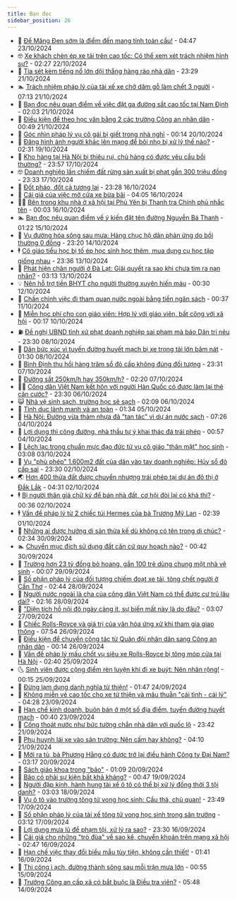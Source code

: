 ```yaml
---
title: Bạn đọc
sidebar_position: 26
---
```


<!-- dantri-ban-doc:START -->
- 🦒 [Để Măng Đen sớm là điểm đến mang tính toàn cầu!](https://dantri.com.vn/ban-doc/de-mang-den-som-la-diem-den-mang-tinh-toan-cau-20241023114536559.htm) - 04:47 23/10/2024
- 🤓 [Xe khách chèn ép xe tải trên cao tốc: Có thể xem xét trách nhiệm hình sự?](https://dantri.com.vn/ban-doc/xe-khach-chen-ep-xe-tai-tren-cao-toc-co-the-xem-xet-trach-nhiem-hinh-su-20241022005643716.htm) - 02:27 22/10/2024
- 🐻 [Tia sét kèm tiếng nổ lớn dội thẳng hàng rào nhà dân](https://dantri.com.vn/ban-doc/tia-set-kem-tieng-no-lon-doi-thang-hang-rao-nha-dan-20241021170806765.htm) - 23:29 21/10/2024
- 🏊 [Trách nhiệm pháp lý của tài xế xe chở dăm gỗ làm chết 3 người](https://dantri.com.vn/ban-doc/trach-nhiem-phap-ly-cua-tai-xe-xe-cho-dam-go-lam-chet-3-nguoi-20241021123207287.htm) - 07:13 21/10/2024
- 💄 [Bạn đọc nêu quan điểm về việc đặt ga đường sắt cao tốc tại Nam Định](https://dantri.com.vn/ban-doc/ban-doc-neu-quan-diem-ve-viec-dat-ga-duong-sat-cao-toc-tai-nam-dinh-20241021004217112.htm) - 02:03 21/10/2024
- 🫣 [Điều kiện để theo học văn bằng 2 các trường Công an nhân dân](https://dantri.com.vn/ban-doc/dieu-kien-de-theo-hoc-van-bang-2-cac-truong-cong-an-nhan-dan-20241021074719405.htm) - 00:49 21/10/2024
- 🎃 [Góc nhìn pháp lý vụ cô gái bị giết trong nhà nghỉ](https://dantri.com.vn/ban-doc/goc-nhin-phap-ly-vu-co-gai-bi-giet-trong-nha-nghi-20241019182640818.htm) - 00:14 20/10/2024
- 🦄 [Đăng hình ảnh người khác lên mạng để bôi nhọ bị xử lý thế nào?](https://dantri.com.vn/ban-doc/dang-hinh-anh-nguoi-khac-len-mang-de-boi-nho-bi-xu-ly-the-nao-20241019092900187.htm) - 02:31 19/10/2024
- 💯 [Kho hàng tại Hà Nội bị thiêu rụi, chủ hàng có được yêu cầu bồi thường?](https://dantri.com.vn/ban-doc/kho-hang-tai-ha-noi-bi-thieu-rui-chu-hang-co-duoc-yeu-cau-boi-thuong-20241018011046785.htm) - 23:57 17/10/2024
- 🤓 [Doanh nghiệp lấn chiếm đất rừng sản xuất bị phạt gần 300 triệu đồng](https://dantri.com.vn/ban-doc/doanh-nghiep-lan-chiem-dat-rung-san-xuat-bi-phat-gan-300-trieu-dong-20241017111325372.htm) - 23:33 17/10/2024
- 🥷 [Đốt pháo, đốt cả tương lai](https://dantri.com.vn/ban-doc/dot-phao-dot-ca-tuong-lai-20241016003718617.htm) - 23:28 16/10/2024
- 🐻 [Cái giá của việc mở cửa xe bừa bãi](https://dantri.com.vn/ban-doc/cai-gia-cua-viec-mo-cua-xe-bua-bai-20241009075848324.htm) - 04:05 16/10/2024
- 🧑‍💻 [Bên trong khu nhà ở xã hội tại Phú Yên bị Thanh tra Chính phủ nhắc tên](https://dantri.com.vn/ban-doc/ben-trong-khu-nha-o-xa-hoi-tai-phu-yen-bi-thanh-tra-chinh-phu-nhac-ten-20241015155809323.htm) - 00:03 16/10/2024
- 🏊 [Bạn đọc nêu quan điểm về ý kiến đặt tên đường Nguyễn Bá Thanh](https://dantri.com.vn/ban-doc/ban-doc-neu-quan-diem-ve-y-kien-dat-ten-duong-nguyen-ba-thanh-20241014233035226.htm) - 01:22 15/10/2024
- 🦆 [Vụ đường hóa sông sau mưa: Hàng chục hộ dân phản ứng do bồi thường 0 đồng](https://dantri.com.vn/ban-doc/vu-duong-hoa-song-sau-mua-hang-chuc-ho-dan-phan-ung-do-boi-thuong-0-dong-20241014203018390.htm) - 23:20 14/10/2024
- 🕴 [Cô giáo tiểu học bị tố ép học sinh học thêm, mua dụng cụ học tập giống nhau](https://dantri.com.vn/ban-doc/co-giao-tieu-hoc-bi-to-ep-hoc-sinh-hoc-them-mua-dung-cu-hoc-tap-giong-nhau-20241013111358170.htm) - 23:36 13/10/2024
- 🌈 [Phát hiện chân người ở Đà Lạt: Giải quyết ra sao khi chưa tìm ra nạn nhân?](https://dantri.com.vn/ban-doc/phat-hien-chan-nguoi-o-da-lat-giai-quyet-ra-sao-khi-chua-tim-ra-nan-nhan-20241013092212379.htm) - 03:13 13/10/2024
- 💡 [Nên hỗ trợ tiền BHYT cho người thường xuyên hiến máu](https://dantri.com.vn/ban-doc/nen-ho-tro-tien-bhyt-cho-nguoi-thuong-xuyen-hien-mau-20241012072848525.htm) - 00:30 12/10/2024
- 🐻 [Chấn chỉnh việc đi tham quan nước ngoài bằng tiền ngân sách](https://dantri.com.vn/ban-doc/chan-chinh-viec-di-tham-quan-nuoc-ngoai-bang-tien-ngan-sach-20241011073551565.htm) - 00:37 11/10/2024
- 💪 [Miễn học phí cho con giáo viên: Hợp lý với giáo viên, bất công với xã hội](https://dantri.com.vn/ban-doc/mien-hoc-phi-cho-con-giao-vien-hop-ly-voi-giao-vien-bat-cong-voi-xa-hoi-20241010004211803.htm) - 00:17 10/10/2024
- ⛽️ [Đề nghị UBND tỉnh xử phạt doanh nghiệp sai phạm‎ mà báo Dân trí nêu](https://dantri.com.vn/ban-doc/de-nghi-ubnd-tinh-xu-phat-doanh-nghiep-sai-pham-ma-bao-dan-tri-neu-20241008150235568.htm) - 23:30 08/10/2024
- 🦍 [Dân bức xúc vì tuyến đường huyết mạch bị xe trọng tải lớn băm nát](https://dantri.com.vn/ban-doc/dan-buc-xuc-vi-tuyen-duong-huyet-mach-bi-xe-trong-tai-lon-bam-nat-20241007152618253.htm) - 01:30 08/10/2024
- 🤖 [Bình Định thu hồi hàng trăm sổ đỏ cấp không đúng đối tượng](https://dantri.com.vn/ban-doc/binh-dinh-thu-hoi-hang-tram-so-do-cap-khong-dung-doi-tuong-20241007113458449.htm) - 23:31 07/10/2024
- 🌈 [Đường sắt 250km/h hay 350km/h?](https://dantri.com.vn/ban-doc/duong-sat-250kmh-hay-350kmh-20241006113857668.htm) - 02:20 07/10/2024
- 👨‍🏫 [Công dân Việt Nam kết hôn với người Hàn Quốc có được làm lại thẻ căn cước?](https://dantri.com.vn/ban-doc/cong-dan-viet-nam-ket-hon-voi-nguoi-han-quoc-co-duoc-lam-lai-the-can-cuoc-20241006213830761.htm) - 23:30 06/10/2024
- 😺 [Nhà vệ sinh sạch, trường học sẽ sạch](https://dantri.com.vn/ban-doc/nha-ve-sinh-sach-truong-hoc-se-sach-20241006090740835.htm) - 02:09 06/10/2024
- 🎃 [Tình dục lành mạnh và an toàn](https://dantri.com.vn/ban-doc/tinh-duc-lanh-manh-va-an-toan-20241005083233766.htm) - 01:34 05/10/2024
- 🚀 [Hà Nội: Đường vừa thảm nhựa đã &quot;tan tác&quot; vì dự án nước sạch](https://dantri.com.vn/ban-doc/ha-noi-duong-vua-tham-nhua-da-tan-tac-vi-du-an-nuoc-sach-20241004121735941.htm) - 07:26 04/10/2024
- 🧐 [Lợi dụng thi công đường, nhà thầu tự ý khai thác đá trái phép](https://dantri.com.vn/ban-doc/loi-dung-thi-cong-duong-nha-thau-tu-y-khai-thac-da-trai-phep-20241002132644444.htm) - 00:57 04/10/2024
- 🌋 [Lệch lạc trong chuẩn mực đạo đức từ vụ cô giáo &quot;thân mật&quot; học sinh](https://dantri.com.vn/ban-doc/lech-lac-trong-chuan-muc-dao-duc-tu-vu-co-giao-than-mat-hoc-sinh-20241003082831707.htm) - 03:08 03/10/2024
- 🦏 [Vụ &quot;phù phép&quot; 1.600m2 đất của dân vào tay doanh nghiệp: Hủy sổ đỏ cấp sai](https://dantri.com.vn/ban-doc/vu-phu-phep-1600m2-dat-cua-dan-vao-tay-doanh-nghiep-huy-so-do-cap-sai-20241002161507188.htm) - 23:30 02/10/2024
- 🌏 [Hơn 400 thửa đất được chuyển nhượng trái phép tại dự án đô thị ở Đắk Lắk](https://dantri.com.vn/ban-doc/hon-400-thua-dat-duoc-chuyen-nhuong-trai-phep-tai-du-an-do-thi-o-dak-lak-20241002093602618.htm) - 04:31 02/10/2024
- 🕴 [Bị người thân giả chữ ký để bán nhà đất, cơ hội đòi lại có khả thi?](https://dantri.com.vn/ban-doc/bi-nguoi-than-gia-chu-ky-de-ban-nha-dat-co-hoi-doi-lai-co-kha-thi-20241002073517490.htm) - 00:36 02/10/2024
- 🕴 [Vấn đề pháp lý từ 2 chiếc túi Hermes của bà Trương Mỹ Lan](https://dantri.com.vn/ban-doc/van-de-phap-ly-tu-2-chiec-tui-hermes-cua-ba-truong-my-lan-20241001093047504.htm) - 02:39 01/10/2024
- 🎉 [Những ai được hưởng di sản thừa kế dù không có tên trong di chúc?](https://dantri.com.vn/ban-doc/nhung-ai-duoc-huong-di-san-thua-ke-du-khong-co-ten-trong-di-chuc-20240930093310122.htm) - 02:34 30/09/2024
- 🏊 [Chuyển mục đích sử dụng đất căn cứ quy hoạch nào?](https://dantri.com.vn/ban-doc/chuyen-muc-dich-su-dung-dat-can-cu-quy-hoach-nao-20240930074112909.htm) - 00:42 30/09/2024
- 🦣 [Trường hơn 23 tỷ đồng bỏ hoang, gần 100 trẻ dùng chung một nhà vệ sinh](https://dantri.com.vn/xa-hoi/truong-hon-23-ty-dong-bo-hoang-gan-100-tre-dung-chung-mot-nha-ve-sinh-20240928120205833.htm) - 00:07 29/09/2024
- 💫 [Số phận pháp lý của đối tượng chiếm đoạt xe tải, tông chết người ở Cần Thơ](https://dantri.com.vn/ban-doc/so-phan-phap-ly-cua-doi-tuong-chiem-doat-xe-tai-tong-chet-nguoi-o-can-tho-20240928093252204.htm) - 02:44 28/09/2024
- 🌈 [Người nước ngoài là cha của công dân Việt Nam có thể được cư trú lâu dài?](https://dantri.com.vn/ban-doc/nguoi-nuoc-ngoai-la-cha-cua-cong-dan-viet-nam-co-the-duoc-cu-tru-lau-dai-20240928091523649.htm) - 02:16 28/09/2024
- 🫣 [&quot;Diện tích hồ nội đô ngày càng ít, sự biến mất này là do đâu?](https://dantri.com.vn/ban-doc/dien-tich-ho-noi-do-ngay-cang-it-su-bien-mat-nay-la-do-dau-20240927090330283.htm) - 03:07 27/09/2024
- 🎉 [Chiếc Rolls-Royce và giá trị của văn hóa ứng xử khi tham gia giao thông](https://dantri.com.vn/ban-doc/chiec-rolls-royce-va-gia-tri-cua-van-hoa-ung-xu-khi-tham-gia-giao-thong-20240926144827585.htm) - 07:54 26/09/2024
- 🥸 [Điều kiện để chuyển công tác từ Quân đội nhân dân sang Công an nhân dân](https://dantri.com.vn/ban-doc/dieu-kien-de-chuyen-cong-tac-tu-quan-doi-nhan-dan-sang-cong-an-nhan-dan-20240926071314866.htm) - 00:14 26/09/2024
- 🦄 [Vấn đề pháp lý mấu chốt vụ siêu xe Rolls-Royce bị tông móp cửa tại Hà Nội](https://dantri.com.vn/ban-doc/van-de-phap-ly-mau-chot-vu-sieu-xe-rolls-royce-bi-tong-mop-cua-tai-ha-noi-20240925085018351.htm) - 02:40 25/09/2024
- 🌜 [Sinh viên được cộng điểm rèn luyện khi đi xe buýt: Nên nhân rộng!](https://dantri.com.vn/ban-doc/sinh-vien-duoc-cong-diem-ren-luyen-khi-di-xe-buyt-nen-nhan-rong-20240925071510627.htm) - 00:15 25/09/2024
- 🎉 [Đừng lạm dụng danh nghĩa từ thiện!](https://dantri.com.vn/ban-doc/dung-lam-dung-danh-nghia-tu-thien-20240924083504322.htm) - 01:47 24/09/2024
- 🦄 [Không miễn vé cao tốc cho xe từ thiện và mâu thuẫn &quot;cái tình - cái lý&quot;](https://dantri.com.vn/ban-doc/khong-mien-ve-cao-toc-cho-xe-tu-thien-va-mau-thuan-cai-tinh-cai-ly-20240923101627973.htm) - 04:28 23/09/2024
- 🧰 [Hạn chế kinh doanh, buôn bán ở một số địa điểm, tuyến đường huyết mạch](https://dantri.com.vn/ban-doc/han-che-kinh-doanh-buon-ban-o-mot-so-dia-diem-tuyen-duong-huyet-mach-20240923073922776.htm) - 00:40 23/09/2024
- 🤡 [Cống thoát nước như bức tường chắn nhà dân với quốc lộ](https://dantri.com.vn/xa-hoi/cong-thoat-nuoc-nhu-buc-tuong-chan-nha-dan-voi-quoc-lo-20240913150230998.htm) - 23:42 21/09/2024
- 💫 [Phụ huynh lái xe vào sân trường: Nên cấm hay không?](https://dantri.com.vn/ban-doc/phu-huynh-lai-xe-vao-san-truong-nen-cam-hay-khong-20240920075846224.htm) - 04:10 21/09/2024
- 🦏 [Mới ra tù, bà Phương Hằng có được trở lại điều hành Công ty Đại Nam?](https://dantri.com.vn/ban-doc/moi-ra-tu-ba-phuong-hang-co-duoc-tro-lai-dieu-hanh-cong-ty-dai-nam-20240920083909674.htm) - 03:17 20/09/2024
- 🧠 [Sách giáo khoa trong &quot;bão&quot;](https://dantri.com.vn/ban-doc/sach-giao-khoa-trong-bao-20240920080837775.htm) - 01:09 20/09/2024
- 🫶 [Bão có phải sự kiện bất khả kháng?](https://dantri.com.vn/ban-doc/bao-co-phai-su-kien-bat-kha-khang-20240919074626193.htm) - 00:47 19/09/2024
- 💼 [Người đập kính, hành hung tài xế ô tô có thể bị xử lý đồng thời 3 tội danh?](https://dantri.com.vn/ban-doc/nguoi-dap-kinh-hanh-hung-tai-xe-o-to-co-the-bi-xu-ly-dong-thoi-3-toi-danh-20240918005720671.htm) - 03:03 18/09/2024
- 👺 [Vụ ô tô vào trường tông tử vong học sinh: Cẩu thả, chủ quan!](https://dantri.com.vn/ban-doc/vu-o-to-vao-truong-tong-tu-vong-hoc-sinh-cau-tha-chu-quan-20240917103619299.htm) - 23:49 17/09/2024
- 🥳 [Số phận pháp lý của tài xế tông tử vong học sinh trong sân trường](https://dantri.com.vn/ban-doc/so-phan-phap-ly-cua-tai-xe-tong-tu-vong-hoc-sinh-trong-san-truong-20240917083914139.htm) - 03:12 17/09/2024
- 🦄 [Lợi dụng mưa lũ để phạm tội, xử lý ra sao?](https://dantri.com.vn/ban-doc/loi-dung-mua-lu-de-pham-toi-xu-ly-ra-sao-20240916163328029.htm) - 23:30 16/09/2024
- 🎡 [Cái giá cho những &quot;trò đùa&quot; về sao kê, chuyển khoản trên mạng xã hội](https://dantri.com.vn/ban-doc/cai-gia-cho-nhung-tro-dua-ve-sao-ke-chuyen-khoan-tren-mang-xa-hoi-20240916070722338.htm) - 02:47 16/09/2024
- 💫 [Hạn chế việc thay đổi biểu mẫu tùy tiện, không cần thiết!](https://dantri.com.vn/ban-doc/han-che-viec-thay-doi-bieu-mau-tuy-tien-khong-can-thiet-20240916084049920.htm) - 01:41 16/09/2024
- 💫 [Thi công ì ạch, đường thành sông sau mỗi trận mưa lớn](https://dantri.com.vn/ban-doc/thi-cong-i-ach-duong-thanh-song-sau-moi-tran-mua-lon-20240914155431886.htm) - 00:55 15/09/2024
- 💪 [Trưởng Công an cấp xã có bắt buộc là Điều tra viên?](https://dantri.com.vn/ban-doc/truong-cong-an-cap-xa-co-bat-buoc-la-dieu-tra-vien-20240914124833228.htm) - 05:48 14/09/2024<!-- dantri-ban-doc:END -->
